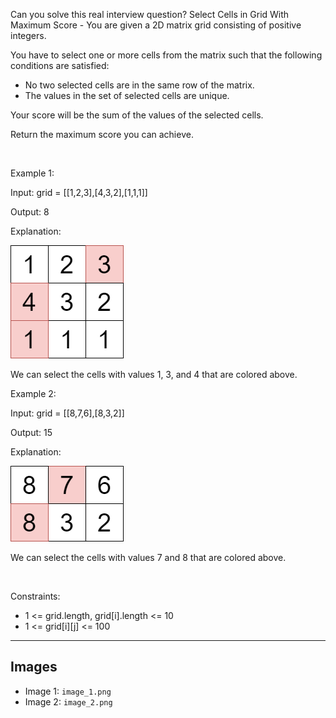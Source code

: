 Can you solve this real interview question? Select Cells in Grid With Maximum Score - You are given a 2D matrix grid consisting of positive integers.

You have to select one or more cells from the matrix such that the following conditions are satisfied:

 * No two selected cells are in the same row of the matrix.
 * The values in the set of selected cells are unique.

Your score will be the sum of the values of the selected cells.

Return the maximum score you can achieve.

 

Example 1:

Input: grid = [[1,2,3],[4,3,2],[1,1,1]]

Output: 8

Explanation:

![Example 1](./image_1.png)

We can select the cells with values 1, 3, and 4 that are colored above.

Example 2:

Input: grid = [[8,7,6],[8,3,2]]

Output: 15

Explanation:

![Example 2](./image_2.png)

We can select the cells with values 7 and 8 that are colored above.

 

Constraints:

 * 1 <= grid.length, grid[i].length <= 10
 * 1 <= grid[i][j] <= 100

---

## Images

- Image 1: `image_1.png`
- Image 2: `image_2.png`
